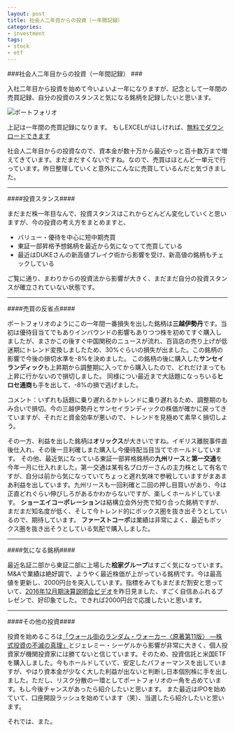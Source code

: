 ```yaml
---
layout: post
title: 社会人二年目からの投資（一年間記録）
categories:
- investment
tags:
- stock
- etf
---
```


###社会人二年目からの投資（一年間記録） ###

入社二年目から投資を始めて今いよいよ一年になりますが、記念として一年間の売買記録、自分の投資のスタンスと気になる銘柄を記録したいと思います。

![ポートフォリオ](https://cloud.githubusercontent.com/assets/3340277/24067164/5edeb6c4-0bbc-11e7-8462-155987a2d78c.png)

上記は一年間の売買記録になります。
もしEXCELがほしければ、[無料でダウンロードできます](http://happy.kabu-web.net/kabu_tool_6.html)

社会人二年目からの投資なので、資本金が数十万から最近やっと百十数万まで増えてきています。まだまだすくないですね。なので、売買はほとんど一単元で行っています。昨日整理していくと意外にこんなに売買しているんだと気づきました。


----------


####投資スタンス####

まだまだ株一年目なんで、投資スタンスはこれからどんどん変化していくと思いますが、今の投資の考え方をまとめますと、
 - バリュー・優待を中心に短中期売買
 - 東証一部昇格予想銘柄を最近から気になってて売買している
 - 最近はDUKEさんの新高値ブレイク術から影響を受け、新高値の銘柄もチェックしている

ご覧に通り、まわりからの投資法から影響が大きく、まだまだ自分の投資スタンスが確立されていない状態です。

----------

####売買の反省点####

ポートフォリオのようにこの一年間一番損失を出した銘柄は**三越伊勢丹**です。当初は優待目当てでもありインバウンドの影響もありつつ株を初めてすぐ購入しましたが、まさかこの後すぐ中国関税のニュースが流れ、百貨店の売り上げが低迷期にトレンド変換しましたため、30%ぐらいの損失が出ました。この銘柄の影響で今後の損切水準を-8%を決めました。
この銘柄の後に購入した**サンセイランディック**も上昇期から調整期に入ってから購入したので、どれだけまっても上昇に行かないので損切しました。
同様につい最近まで大話題になっちいる**ヒロセ通商**も手を出して、-8%の損で逃げました。

コメント：いずれも話題に乗り遅れるかトレンドに乗り遅れるため、調整期のもみ合いで損切。今の三越伊勢丹とサンセイランディックの株価が確かに戻ってきていますが、それだと資金効率が悪いので、トレンドを見極めて素早く損切しよう。

その一方、利益を出した銘柄は**オリックス**が大きいですね。イギリス離脱事件直後仕入れ、その後一旦利確しまた購入し今優待配当目当てでホールドしています。
その他、最近気になっている東証一部昇格銘柄の**九州リース**と**第一交通**を今年一月に仕入れました。第一交通は某有名ブロガーさんの主力株として有名ですが、自分は前から気になっていてちょっと遅れ気味で参戦していますがまあまあ利益を出しています。九州リースも一回利確と二回の押し目買いがあり、今は正直どれぐらい伸びしろがあるかわからないですが、楽しくホールドしています。
**ショーエイコーポレーション**は結構立会外分売で知り合った銘柄ですが、まだまだ知名度が低く、そして今トレンド的にボックス圏を抜き出そうとしているので、期待しています。
**ファーストコーポ**は業績は非常によく、最近もボックス圏を抜き出そうとしている気配で購入しました。


----------
####気になる銘柄####

最近名証二部から東証二部に上場した**桧家グループ**はすごく気になっています。M&Aで業績は絶好調で、ようやく最近株価が上がっている銘柄です。今は最高値を更新し、2000円台を突入しています。指標をみてもまだまだ割安と思っていて、[2016年12月期決算説明会ビデオ](http://www.irbroadstreaming.net/ir/1413/2016_4q/m/tablet.html#pc=true)を昨日見ました、すごく自信あふれるプレゼンで、好印象でした。できれば2000円台で応援したいと思います。


----------
####その他の投資####

投資を始めるころは[「ウォール街のランダム・ウォーカー〈原著第11版〉 ―株式投資の不滅の真理」](https://www.amazon.co.jp/%E3%82%A6%E3%82%A9%E3%83%BC%E3%83%AB%E8%A1%97%E3%81%AE%E3%83%A9%E3%83%B3%E3%83%80%E3%83%A0%E3%83%BB%E3%82%A6%E3%82%A9%E3%83%BC%E3%82%AB%E3%83%BC%E3%80%88%E5%8E%9F%E8%91%97%E7%AC%AC11%E7%89%88%E3%80%89-%E2%80%95%E6%A0%AA%E5%BC%8F%E6%8A%95%E8%B3%87%E3%81%AE%E4%B8%8D%E6%BB%85%E3%81%AE%E7%9C%9F%E7%90%86-%E3%83%90%E3%83%BC%E3%83%88%E3%83%B3%E3%83%BB%E3%83%9E%E3%83%AB%E3%82%AD%E3%83%BC%E3%83%AB/dp/4532356873)とジェレミー・シーゲルから影響が非常に大きく、個人投資家が機関投資家には勝てないと信じています。そのため、投資信託と米国ETFを購入しました。今もホールドしていて、安定したパフォーマンスを出していますが、やはり資本金が少なく大した利益が出ないと判断し日本個別株に手を出しました。ただし、リスク分散の一環としてポートフォリオの一角を占めています。もし今後チャンスがあったら紹介したいと思います。
また最近はIPOを始めていて、口座開設ラッシュを始めています（笑）、当選したら紹介したいと思います。

それでは、また。
